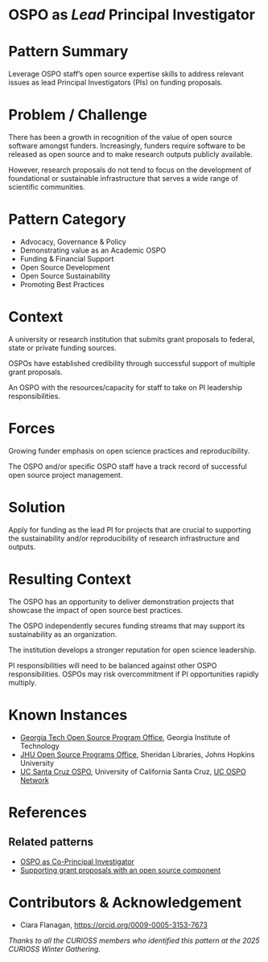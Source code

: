 # OSPO as *Lead* Principal Investigator

# Pattern Summary
Leverage OSPO staff’s open source expertise skills to address relevant issues as lead Principal Investigators (PIs) on funding proposals.

# Problem / Challenge
There has been a growth in recognition of the value of open source software amongst funders. Increasingly, funders require software to be released as open source and to make research outputs publicly available.

However, research proposals do not tend to focus on the development of foundational or sustainable infrastructure that serves a wide range of scientific communities.

# Pattern Category
- Advocacy, Governance & Policy
- Demonstrating value as an Academic OSPO
- Funding & Financial Support
- Open Source Development
- Open Source Sustainability
- Promoting Best Practices
   
# Context
A university or research institution that submits grant proposals to federal, state or private funding sources.

OSPOs have established credibility through successful support of multiple grant proposals.

An OSPO with the resources/capacity for staff to take on PI leadership responsibilities.

# Forces
Growing funder emphasis on open science practices and reproducibility.

The OSPO and/or specific OSPO staff have a track record of successful open source project management.

# Solution
Apply for funding as the lead PI for projects that are crucial to supporting the sustainability and/or reproducibility of research infrastructure and outputs.

# Resulting Context
The OSPO has an opportunity to deliver demonstration projects that showcase the impact of open source best practices.

The OSPO independently secures funding streams that may support its sustainability as an organization.

The institution develops a stronger reputation for open science leadership.

PI responsibilities will need to be balanced against other OSPO responsibilities. OSPOs may risk overcommitment if PI opportunities rapidly multiply.

# Known Instances
* [Georgia Tech Open Source Program Office](https://ospo.cc.gatech.edu/), Georgia Institute of Technology
* [JHU Open Source Programs Office](https://ospo.library.jhu.edu/), Sheridan Libraries, Johns Hopkins University   
* [UC Santa Cruz OSPO](https://ucsc-ospo.github.io/), University of California Santa Cruz, [UC OSPO Network](https://ucospo.net/about/)  

# References

## Related patterns
* [OSPO as Co-Principal Investigator](https://github.com/CURIOSSorg/curioss-patterns/blob/main/ospo-as-co-principal-investigator.md)
* [Supporting grant proposals with an open source component](https://github.com/CURIOSSorg/curioss-patterns/blob/main/supporting-grant-proposals-with-an-open-source-component.md)

# Contributors & Acknowledgement
* Ciara Flanagan, https://orcid.org/0009-0005-3153-7673

*Thanks to all the CURIOSS members who identified this pattern at the 2025 CURIOSS Winter Gathering.*

